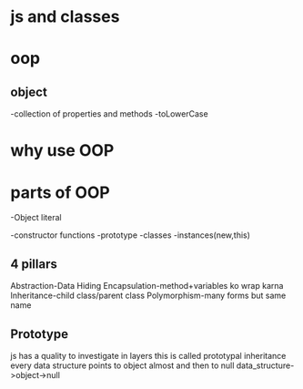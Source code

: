 # js and classes

# oop
## object
-collection of properties and methods
-toLowerCase

# why use OOP

# parts of OOP
-Object literal

-constructor functions
-prototype
-classes
-instances(new,this)


## 4 pillars
Abstraction-Data Hiding
Encapsulation-method+variables ko wrap karna
Inheritance-child class/parent class
Polymorphism-many forms but same name

## Prototype

js has a quality to investigate in layers 
this is called prototypal inheritance
every data structure points to object almost and then to null
data_structure->object->null